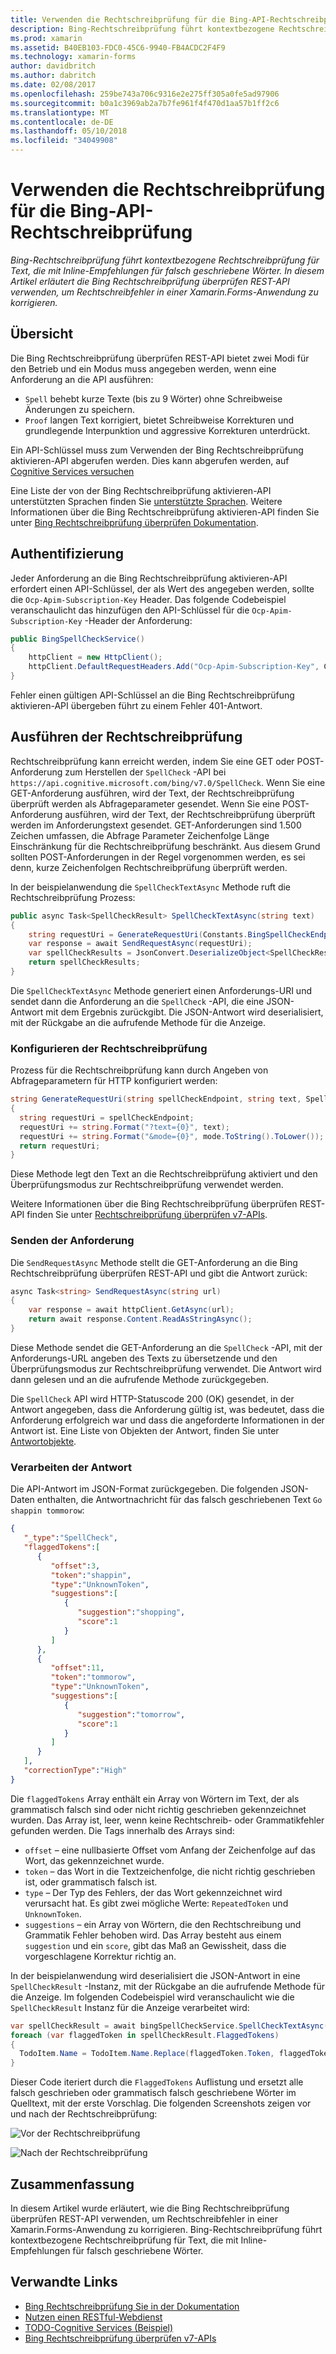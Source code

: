```yaml
---
title: Verwenden die Rechtschreibprüfung für die Bing-API-Rechtschreibprüfung
description: Bing-Rechtschreibprüfung führt kontextbezogene Rechtschreibprüfung für Text, die mit Inline-Empfehlungen für falsch geschriebene Wörter. In diesem Artikel erläutert die Bing Rechtschreibprüfung überprüfen REST-API verwenden, um Rechtschreibfehler in einer Xamarin.Forms-Anwendung zu korrigieren.
ms.prod: xamarin
ms.assetid: B40EB103-FDC0-45C6-9940-FB4ACDC2F4F9
ms.technology: xamarin-forms
author: davidbritch
ms.author: dabritch
ms.date: 02/08/2017
ms.openlocfilehash: 259be743a706c9316e2e275ff305a0fe5ad97906
ms.sourcegitcommit: b0a1c3969ab2a7b7fe961f4f470d1aa57b1ff2c6
ms.translationtype: MT
ms.contentlocale: de-DE
ms.lasthandoff: 05/10/2018
ms.locfileid: "34049908"
---
```

# <a name="spell-checking-using-the-bing-spell-check-api"></a>Verwenden die Rechtschreibprüfung für die Bing-API-Rechtschreibprüfung

_Bing-Rechtschreibprüfung führt kontextbezogene Rechtschreibprüfung für Text, die mit Inline-Empfehlungen für falsch geschriebene Wörter. In diesem Artikel erläutert die Bing Rechtschreibprüfung überprüfen REST-API verwenden, um Rechtschreibfehler in einer Xamarin.Forms-Anwendung zu korrigieren._

## <a name="overview"></a>Übersicht

Die Bing Rechtschreibprüfung überprüfen REST-API bietet zwei Modi für den Betrieb und ein Modus muss angegeben werden, wenn eine Anforderung an die API ausführen:

- `Spell` behebt kurze Texte (bis zu 9 Wörter) ohne Schreibweise Änderungen zu speichern.
- `Proof` langen Text korrigiert, bietet Schreibweise Korrekturen und grundlegende Interpunktion und aggressive Korrekturen unterdrückt.

Ein API-Schlüssel muss zum Verwenden der Bing Rechtschreibprüfung aktivieren-API abgerufen werden. Dies kann abgerufen werden, auf [Cognitive Services versuchen](https://azure.microsoft.com/try/cognitive-services/)

Eine Liste der von der Bing Rechtschreibprüfung aktivieren-API unterstützten Sprachen finden Sie [unterstützte Sprachen](/azure/cognitive-services/bing-spell-check/bing-spell-check-supported-languages/). Weitere Informationen über die Bing Rechtschreibprüfung aktivieren-API finden Sie unter [Bing Rechtschreibprüfung überprüfen Dokumentation](/azure/cognitive-services/bing-spell-check/).

## <a name="authentication"></a>Authentifizierung

Jeder Anforderung an die Bing Rechtschreibprüfung aktivieren-API erfordert einen API-Schlüssel, der als Wert des angegeben werden, sollte die `Ocp-Apim-Subscription-Key` Header. Das folgende Codebeispiel veranschaulicht das hinzufügen den API-Schlüssel für die `Ocp-Apim-Subscription-Key` -Header der Anforderung:

```csharp
public BingSpellCheckService()
{
    httpClient = new HttpClient();
    httpClient.DefaultRequestHeaders.Add("Ocp-Apim-Subscription-Key", Constants.BingSpellCheckApiKey);
}
```

Fehler einen gültigen API-Schlüssel an die Bing Rechtschreibprüfung aktivieren-API übergeben führt zu einem Fehler 401-Antwort.

## <a name="performing-spell-checking"></a>Ausführen der Rechtschreibprüfung

Rechtschreibprüfung kann erreicht werden, indem Sie eine GET oder POST-Anforderung zum Herstellen der `SpellCheck` -API bei `https://api.cognitive.microsoft.com/bing/v7.0/SpellCheck`. Wenn Sie eine GET-Anforderung ausführen, wird der Text, der Rechtschreibprüfung überprüft werden als Abfrageparameter gesendet. Wenn Sie eine POST-Anforderung ausführen, wird der Text, der Rechtschreibprüfung überprüft werden im Anforderungstext gesendet. GET-Anforderungen sind 1.500 Zeichen umfassen, die Abfrage Parameter Zeichenfolge Länge Einschränkung für die Rechtschreibprüfung beschränkt. Aus diesem Grund sollten POST-Anforderungen in der Regel vorgenommen werden, es sei denn, kurze Zeichenfolgen Rechtschreibprüfung überprüft werden.

In der beispielanwendung die `SpellCheckTextAsync` Methode ruft die Rechtschreibprüfung Prozess:

```csharp
public async Task<SpellCheckResult> SpellCheckTextAsync(string text)
{
    string requestUri = GenerateRequestUri(Constants.BingSpellCheckEndpoint, text, SpellCheckMode.Spell);
    var response = await SendRequestAsync(requestUri);
    var spellCheckResults = JsonConvert.DeserializeObject<SpellCheckResult>(response);
    return spellCheckResults;
}
```

Die `SpellCheckTextAsync` Methode generiert einen Anforderungs-URI und sendet dann die Anforderung an die `SpellCheck` -API, die eine JSON-Antwort mit dem Ergebnis zurückgibt. Die JSON-Antwort wird deserialisiert, mit der Rückgabe an die aufrufende Methode für die Anzeige.

### <a name="configuring-spell-checking"></a>Konfigurieren der Rechtschreibprüfung

Prozess für die Rechtschreibprüfung kann durch Angeben von Abfrageparametern für HTTP konfiguriert werden:

```csharp
string GenerateRequestUri(string spellCheckEndpoint, string text, SpellCheckMode mode)
{
  string requestUri = spellCheckEndpoint;
  requestUri += string.Format("?text={0}", text);                         // text to spell check
  requestUri += string.Format("&mode={0}", mode.ToString().ToLower());    // spellcheck mode - proof or spell
  return requestUri;
}
```

Diese Methode legt den Text an die Rechtschreibprüfung aktiviert und den Überprüfungsmodus zur Rechtschreibprüfung verwendet werden.

Weitere Informationen über die Bing Rechtschreibprüfung überprüfen REST-API finden Sie unter [Rechtschreibprüfung überprüfen v7-APIs](/rest/api/cognitiveservices/bing-spell-check-api-v7-reference/).

### <a name="sending-the-request"></a>Senden der Anforderung

Die `SendRequestAsync` Methode stellt die GET-Anforderung an die Bing Rechtschreibprüfung überprüfen REST-API und gibt die Antwort zurück:

```csharp
async Task<string> SendRequestAsync(string url)
{
    var response = await httpClient.GetAsync(url);
    return await response.Content.ReadAsStringAsync();
}
```

Diese Methode sendet die GET-Anforderung an die `SpellCheck` -API, mit der Anforderungs-URL angeben des Texts zu übersetzende und den Überprüfungsmodus zur Rechtschreibprüfung verwendet. Die Antwort wird dann gelesen und an die aufrufende Methode zurückgegeben.

Die `SpellCheck` API wird HTTP-Statuscode 200 (OK) gesendet, in der Antwort angegeben, dass die Anforderung gültig ist, was bedeutet, dass die Anforderung erfolgreich war und dass die angeforderte Informationen in der Antwort ist. Eine Liste von Objekten der Antwort, finden Sie unter [Antwortobjekte](/rest/api/cognitiveservices/bing-spell-check-api-v7-reference#response-objects).

### <a name="processing-the-response"></a>Verarbeiten der Antwort

Die API-Antwort im JSON-Format zurückgegeben. Die folgenden JSON-Daten enthalten, die Antwortnachricht für das falsch geschriebenen Text `Go shappin tommorow`:

```json
{  
   "_type":"SpellCheck",
   "flaggedTokens":[  
      {  
         "offset":3,
         "token":"shappin",
         "type":"UnknownToken",
         "suggestions":[  
            {  
               "suggestion":"shopping",
               "score":1
            }
         ]
      },
      {  
         "offset":11,
         "token":"tommorow",
         "type":"UnknownToken",
         "suggestions":[  
            {  
               "suggestion":"tomorrow",
               "score":1
            }
         ]
      }
   ],
   "correctionType":"High"
}
```

Die `flaggedTokens` Array enthält ein Array von Wörtern im Text, der als grammatisch falsch sind oder nicht richtig geschrieben gekennzeichnet wurden. Das Array ist, leer, wenn keine Rechtschreib- oder Grammatikfehler gefunden werden. Die Tags innerhalb des Arrays sind:

- `offset` – eine nullbasierte Offset vom Anfang der Zeichenfolge auf das Wort, das gekennzeichnet wurde.
- `token` – das Wort in die Textzeichenfolge, die nicht richtig geschrieben ist, oder grammatisch falsch ist.
- `type` – Der Typ des Fehlers, der das Wort gekennzeichnet wird verursacht hat. Es gibt zwei mögliche Werte: `RepeatedToken` und `UnknownToken`.
- `suggestions` – ein Array von Wörtern, die den Rechtschreibung und Grammatik Fehler behoben wird. Das Array besteht aus einem `suggestion` und ein `score`, gibt das Maß an Gewissheit, dass die vorgeschlagene Korrektur richtig an.

In der beispielanwendung wird deserialisiert die JSON-Antwort in eine `SpellCheckResult` -Instanz, mit der Rückgabe an die aufrufende Methode für die Anzeige. Im folgenden Codebeispiel wird veranschaulicht wie die `SpellCheckResult` Instanz für die Anzeige verarbeitet wird:

```csharp
var spellCheckResult = await bingSpellCheckService.SpellCheckTextAsync(TodoItem.Name);
foreach (var flaggedToken in spellCheckResult.FlaggedTokens)
{
  TodoItem.Name = TodoItem.Name.Replace(flaggedToken.Token, flaggedToken.Suggestions.FirstOrDefault().Suggestion);
}
```

Dieser Code iteriert durch die `FlaggedTokens` Auflistung und ersetzt alle falsch geschrieben oder grammatisch falsch geschriebene Wörter im Quelltext, mit der erste Vorschlag. Die folgenden Screenshots zeigen vor und nach der Rechtschreibprüfung:

![](spell-check-images/before-spell-check.png "Vor der Rechtschreibprüfung")

![](spell-check-images/after-spell-check.png "Nach der Rechtschreibprüfung")

## <a name="summary"></a>Zusammenfassung

In diesem Artikel wurde erläutert, wie die Bing Rechtschreibprüfung überprüfen REST-API verwenden, um Rechtschreibfehler in einer Xamarin.Forms-Anwendung zu korrigieren. Bing-Rechtschreibprüfung führt kontextbezogene Rechtschreibprüfung für Text, die mit Inline-Empfehlungen für falsch geschriebene Wörter.

## <a name="related-links"></a>Verwandte Links

- [Bing Rechtschreibprüfung Sie in der Dokumentation](/azure/cognitive-services/bing-spell-check/)
- [Nutzen einen RESTful-Webdienst](~/xamarin-forms/data-cloud/consuming/rest.md)
- [TODO-Cognitive Services (Beispiel)](https://developer.xamarin.com/samples/xamarin-forms/WebServices/TodoCognitiveServices/)
- [Bing Rechtschreibprüfung überprüfen v7-APIs](/rest/api/cognitiveservices/bing-spell-check-api-v7-reference/)
